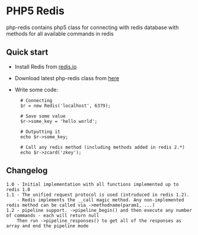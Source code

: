 PHP5 Redis
==========
php-redis contains php5 class for connecting with redis database with methods for all available commands in redis

Quick start
-----------
* Install Redis from [redis.io](http://redis.io/download "Redis")
* Download latest php-redis class from [here](https://github.com/sash/php-redis/archives/master)
* Write some code:

		# Connecting
		$r = new Redis('localhost', 6379);
		
		# Save some value
		$r->some_key = 'hello world';
		
		# Outputting it
		echo $r->some_key;
		
		# Call any redis method (including methods added in redis 2.*)
		echo $r->zcard('zkey');
		
Changelog
---------
	1.0 - Initial implementation with all functions implemented up to redis 1.0
	1.1 - The unified request protocol is used (intruduced in redis 1.2). 
		- Redis implements the __call magic method. Any non-implemented redis method can be called via ->methodname(param1, ...)
	1.2 - pipeline support. ->pipeline_begin() and then execute any number of commands - each will return null
		Then run ->pipeline_responses() to get all of the responses as array and end the pipeline mode